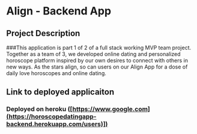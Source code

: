 # Align - Backend App

## Project Description

###This application is part 1 of 2 of a full stack working MVP team project. Together as a team of 3, we developed online dating and personalized horoscope platform inspired by our own desires to connect with others in new ways. As the stars align, so can users on our Align App for a dose of daily love horoscopes and online dating.

## Link to deployed applicaiton
### Deployed on heroku ([https://www.google.com](https://horoscopedatingapp-backend.herokuapp.com/users)])
